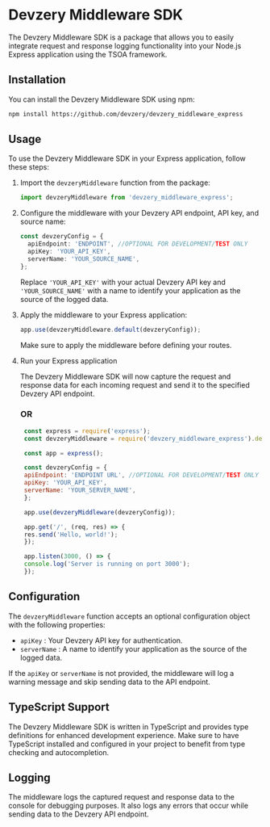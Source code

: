 # Devzery Middleware SDK

The Devzery Middleware SDK is a package that allows you to easily integrate request and response logging functionality into your Node.js Express application using the TSOA framework.

## Installation

You can install the Devzery Middleware SDK using npm:

```bash
npm install https://github.com/devzery/devzery_middleware_express
```

## Usage

To use the Devzery Middleware SDK in your Express application, follow these steps:

1. Import the `devzeryMiddleware` function from the package:

   ```typescript
   import devzeryMiddleware from 'devzery_middleware_express';
   ```

2. Configure the middleware with your Devzery API endpoint, API key, and source name:

   ```typescript
   const devzeryConfig = {
     apiEndpoint: 'ENDPOINT', //OPTIONAL FOR DEVELOPMENT/TEST ONLY
     apiKey: 'YOUR_API_KEY',
     serverName: 'YOUR_SOURCE_NAME',
   };
   ```


   Replace `'YOUR_API_KEY'` with your actual Devzery API key and `'YOUR_SOURCE_NAME'` with a name to identify your application as the source of the logged data.

3. Apply the middleware to your Express application:

   ```typescript
   app.use(devzeryMiddleware.default(devzeryConfig));
   ```

   Make sure to apply the middleware before defining your routes.

4. Run your Express application

   The Devzery Middleware SDK will now capture the request and response data for each incoming request and send it to the specified Devzery API endpoint.

   ### OR


   ```javascript
    const express = require('express');
    const devzeryMiddleware = require('devzery_middleware_express').default;

    const app = express();

    const devzeryConfig = {
    apiEndpoint: 'ENDPOINT URL', //OPTIONAL FOR DEVELOPMENT/TEST ONLY
    apiKey: 'YOUR_API_KEY',
    serverName: 'YOUR_SERVER_NAME',
    };

    app.use(devzeryMiddleware(devzeryConfig));

    app.get('/', (req, res) => {
    res.send('Hello, world!');
    });

    app.listen(3000, () => {
    console.log('Server is running on port 3000');
    });
   ```

## Configuration

The `devzeryMiddleware` function accepts an optional configuration object with the following properties:

- `apiKey` : Your Devzery API key for authentication.
- `serverName` : A name to identify your application as the source of the logged data.

If the `apiKey` or `serverName` is not provided, the middleware will log a warning message and skip sending data to the API endpoint.

## TypeScript Support

The Devzery Middleware SDK is written in TypeScript and provides type definitions for enhanced development experience. Make sure to have TypeScript installed and configured in your project to benefit from type checking and autocompletion.

## Logging

The middleware logs the captured request and response data to the console for debugging purposes. It also logs any errors that occur while sending data to the Devzery API endpoint.

